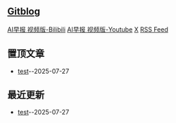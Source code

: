 ## [Gitblog](https://imjuya.github.io/gitblog/)
[AI早报 视频版-Bilibili](https://space.bilibili.com/285286947)
[AI早报 视频版-Youtube](https://www.youtube.com/@imjuya)
[X](https://x.com/imjuyaya)
[RSS Feed](https://raw.githubusercontent.com/imjuya/gitblog/master/feed.xml)

## 置顶文章
- [test](https://github.com/imjuya/gitblog/issues/1)--2025-07-27
## 最近更新
- [test](https://github.com/imjuya/gitblog/issues/1)--2025-07-27
